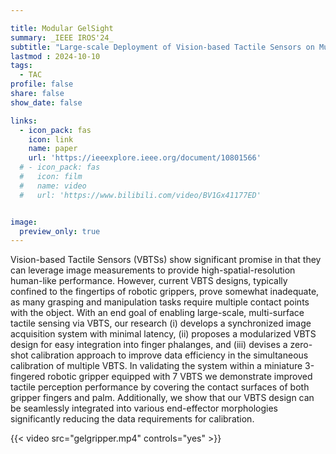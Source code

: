 ```yaml
---

title: Modular GelSight
summary: _IEEE IROS'24_
subtitle: "Large-scale Deployment of Vision-based Tactile Sensors on Multi-fingered Grippers -- _IEEE IROS'24_"
lastmod : 2024-10-10
tags:
  - TAC
profile: false
share: false
show_date: false

links:
  - icon_pack: fas
    icon: link
    name: paper
    url: 'https://ieeexplore.ieee.org/document/10801566'
  # - icon_pack: fas
  #   icon: film
  #   name: video
  #   url: 'https://www.bilibili.com/video/BV1Gx41177ED'


image: 
  preview_only: true
---
```

Vision-based Tactile Sensors (VBTSs) show significant promise in that they can leverage image measurements to provide high-spatial-resolution human-like performance. However, current VBTS designs, typically confined to the fingertips of robotic grippers, prove somewhat inadequate, as many grasping and manipulation tasks require multiple contact points with the object. With an end goal of enabling large-scale, multi-surface tactile sensing via VBTS, our research (i) develops a synchronized image acquisition system with minimal latency, (ii) proposes a modularized VBTS design for easy integration into finger phalanges, and (iii) devises a zero-shot calibration approach to improve data efficiency in the simultaneous calibration of multiple VBTS. In validating the system within a miniature 3-fingered robotic gripper equipped with 7 VBTS we demonstrate improved tactile perception performance by covering the contact surfaces of both gripper fingers and palm. Additionally, we show that our VBTS design can be seamlessly integrated into various end-effector morphologies significantly reducing the data requirements for calibration.

{{< video src="gelgripper.mp4" controls="yes" >}}